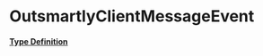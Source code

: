 # OutsmartlyClientMessageEvent

#### [Type Definition](../../packages/core/src/public/OutsmartlyEvent.ts#:~:text=class%20OutsmartlyClientMessageEvent)
